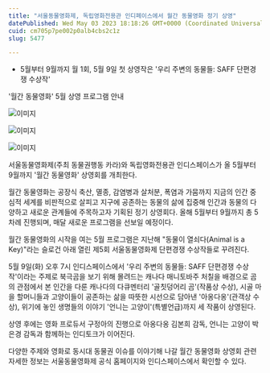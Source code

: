 ```yaml
---
title: "서울동물영화제, 독립영화전용관 인디페이스에서 월간 동물영화 정기 상영"
datePublished: Wed May 03 2023 18:18:26 GMT+0000 (Coordinated Universal Time)
cuid: cm705p7pe002p0alb4cbs2c1z
slug: 5477

---
```



- 5월부터 9월까지 월 1회, 5월 9일 첫 상영작은 '우리 주변의 동물들: SAFF 단편경쟁 수상작'

'월간 동물영화' 5월 상영 프로그램 안내

![이미지](https://cdn.hashnode.com/res/hashnode/image/upload/v1739258655035/a3f215ec-5fc5-45ca-ae3d-44968bd5d7fd.jpeg)

![이미지](https://cdn.hashnode.com/res/hashnode/image/upload/v1739258657167/ab70e8b9-04c8-4928-9a27-2912335e604a.jpeg)

![이미지](https://cdn.hashnode.com/res/hashnode/image/upload/v1739258659351/98ec0ff5-f1e8-4e64-9c6b-b40cc23fe5fe.jpeg)

서울동물영화제(주최 동물권행동 카라)와 독립영화전용관 인디스페이스가 올 5월부터 9월까지 '월간 동물영화' 상영회를 개최한다.

월간 동물영화는 공장식 축산, 멸종, 감염병과 살처분, 폭염과 가뭄까지 지금의 인간 중심적 세계를 비판적으로 살피고 지구에 공존하는 동물의 삶에 집중해 인간과 동물의 다양하고 새로운 관계들에 주목하고자 기획된 정기 상영회다. 올해 5월부터 9월까지 총 5차례 진행되며, 매달 새로운 프로그램을 선보일 예정이다.

월간 동물영화의 시작을 여는 5월 프로그램은 지난해 "동물이 열쇠다(Animal is a Key)"라는 슬로건 아래 열린 제5회 서울동물영화제 단편경쟁 수상작들로 꾸려진다.

5월 9일(화) 오후 7시 인디스페이스에서 '우리 주변의 동물들: SAFF 단편경쟁 수상작'이라는 주제로 북극곰을 보기 위해 몰려드는 캐나다 매니토바주 처칠을 배경으로 곰의 관점에서 본 인간을 다룬 캐나다의 다큐멘터리 '골칫덩어리 곰'(작품상 수상), 시골 마을 할머니들과 고양이들이 공존하는 삶을 따뜻한 시선으로 담아낸 '아옹다옹'(관객상 수상), 위기에 놓인 생명들의 이야기 '언니는 고양이'(특별언급)까지 세 작품이 상영된다.

상영 후에는 영화 프로듀서 구정아의 진행으로 아옹다옹 김본희 감독, 언니는 고양이 박은경 감독과 함께하는 인디토크가 이어진다.

다양한 주제와 영화로 동시대 동물권 이슈를 이야기해 나갈 월간 동물영화 상영회 관련 자세한 정보는 서울동물영화제 공식 홈페이지와 인디스페이스에서 확인할 수 있다.